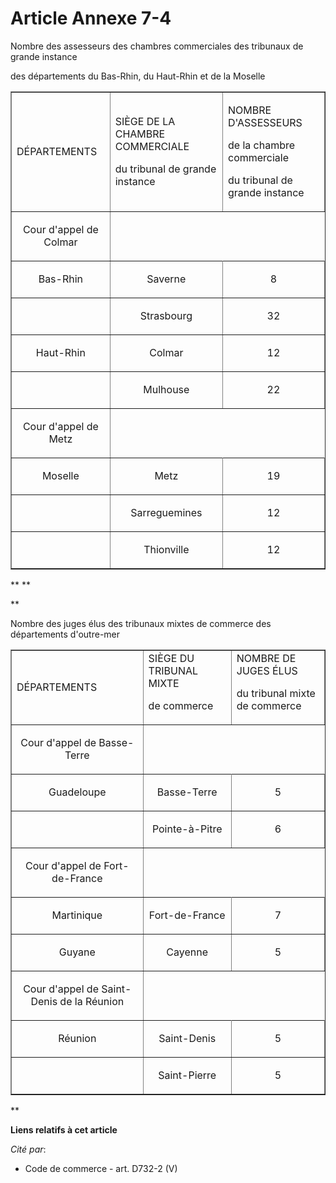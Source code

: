 # Article Annexe 7-4

Nombre des assesseurs des chambres commerciales des tribunaux de grande instance

des départements du Bas-Rhin, du Haut-Rhin et de la Moselle 

<table width="740" border="1" align="center">
  <tbody>
    <tr>
      <td>

DÉPARTEMENTS

</td>
      <td>

SIÈGE DE LA CHAMBRE COMMERCIALE

du tribunal de grande instance 

</td>
      <td>

NOMBRE D'ASSESSEURS

de la chambre commerciale

du tribunal de grande instance 

</td>
    </tr>
    <tr>
      <td align="center">

Cour d'appel de Colmar 

</td>
    </tr>
    <tr>
      <td align="center">

Bas-Rhin 

</td>
      <td align="center">

Saverne 

</td>
      <td align="center">

8 

</td>
    </tr>
    <tr>
      <td align="center">
      </td><td align="center">

Strasbourg 

</td>
      <td align="center">

32 

</td>
    </tr>
    <tr>
      <td align="center">

Haut-Rhin 

</td>
      <td align="center">

Colmar 

</td>
      <td align="center">

12 

</td>
    </tr>
    <tr>
      <td align="center">
      </td><td align="center">

Mulhouse 

</td>
      <td align="center">

22 

</td>
    </tr>
    <tr>
      <td align="center">

Cour d'appel de Metz 

</td>
    </tr>
    <tr>
      <td align="center">

Moselle 

</td>
      <td align="center">

Metz 

</td>
      <td align="center">

19 

</td>
    </tr>
    <tr>
      <td align="center">
      </td><td align="center">

Sarreguemines 

</td>
      <td align="center">

12 

</td>
    </tr>
    <tr>
      <td align="center">
      </td><td align="center">

Thionville 

</td>
      <td align="center">

12 

</td>
    </tr>
  </tbody>
</table>

**
**

**

Nombre des juges élus des tribunaux mixtes de commerce des départements d'outre-mer 

<table align="center" width="740" border="1">
  <tbody>
    <tr>
      <td>DÉPARTEMENTS</td>
      <td>SIÈGE DU TRIBUNAL MIXTE 

de commerce 

</td>
      <td>NOMBRE DE JUGES ÉLUS 

du tribunal mixte de commerce 

</td>
    </tr>
    <tr>
      <td align="center">

Cour d'appel de Basse-Terre 

</td>
    </tr>
    <tr>
      <td align="center">

Guadeloupe 

</td>
      <td align="center">

Basse-Terre 

</td>
      <td align="center">

5 

</td>
    </tr>
    <tr>
      <td align="center">
      </td><td align="center">

Pointe-à-Pitre 

</td>
      <td align="center">

6 

</td>
    </tr>
    <tr>
      <td align="center">

Cour d'appel de Fort-de-France 

</td>
    </tr>
    <tr>
      <td align="center">

Martinique 

</td>
      <td align="center">

Fort-de-France 

</td>
      <td align="center">

7 

</td>
    </tr>
    <tr>
      <td align="center">

Guyane 

</td>
      <td align="center">

Cayenne 

</td>
      <td align="center">

5 

</td>
    </tr>
    <tr>
      <td align="center">

Cour d'appel de Saint-Denis de la Réunion 

</td>
    </tr>
    <tr>
      <td align="center">

Réunion 

</td>
      <td align="center">

Saint-Denis 

</td>
      <td align="center">

5 

</td>
    </tr>
    <tr>
      <td align="center">
      </td><td align="center">

Saint-Pierre 

</td>
      <td align="center">

5

</td>
    </tr>
  </tbody>
</table>

**

**Liens relatifs à cet article**

_Cité par_:

  - Code de commerce - art. D732-2 (V)
